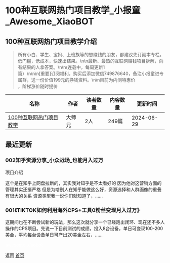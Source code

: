 # 100种互联网热门项目教学_小报童_Awesome_XiaoBOT

## 100种互联网热门项目教学介绍
> 所有小白、学生、宝妈、上班族等的想赚钱的朋友，都建议先订阅本专栏。低门槛，低成本，快速出结果。\n\n最新、最热的互联网赚钱项目拆解，向有结果的人拿答案。\n\n(连载中，每周更新1  
篇）\n\n\n[重要]订阅福利，购买后添加微信749876640，备注小报童进专属群，送一份价值199元的挣钱资料。\n\n目前为内测特惠价  
，阶梯涨价随时提价  
  


|名称|作者|读者数量|内容数量|更新时间|
|---|---|---|---|---|
|[100种互联网热门项目教学](https://xiaobot.net/p/Fuye666888?refer=0b133df9-27dc-423b-8101-639049001c13)|大师兄|2人|249篇|2024-06-29|

## 最近更新
### 002知乎资源分享_小众战场_也能月入过万

项目介绍

这个是在知乎上网盘拉新的，其实我对知乎是不太看好的 因为他对这营销方面的管理其实还挺严格 但是为啥别人在知乎能做这么好，资源选择和人群画像的重叠有很大的关系
资源类型我一说你们就知道了，......

### 001《TIKTOK如何利用海外CPS+工具0粉丝变现月入过万》

这期间也在不断尝试新的玩法，那么这次就分享一个已经跑出闭环、现在还不多人操作的CPS项目。先说一下目前测试的成绩，投入8台设备，单日可变现100-200美金，平均每台设备单日可产出20美金左右，......


<a href="https://github.com/Reno9527/awesome-xiaobot" style="color: white; text-decoration: none;">awesome-xiaobot</a>

返回 [首页](../README.md)
